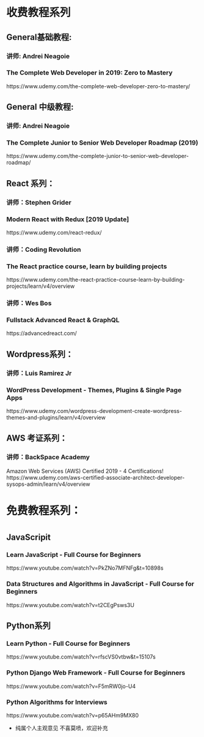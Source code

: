 <h1>收费教程系列</h1>
<h2>General基础教程:</h2> 

<h3>讲师: Andrei Neagoie</h3>
<h3>The Complete Web Developer in 2019: Zero to Mastery</h3>
https://www.udemy.com/the-complete-web-developer-zero-to-mastery/

<h2>General 中级教程:</h2>

<h3>讲师: Andrei Neagoie</h3>
<h3>The Complete Junior to Senior Web Developer Roadmap (2019)</h3>
https://www.udemy.com/the-complete-junior-to-senior-web-developer-roadmap/



<h2>React 系列：</h2>

<h3>讲师：Stephen Grider</h3>
<h3>Modern React with Redux [2019 Update]</h3>
https://www.udemy.com/react-redux/


<h3>讲师：Coding Revolution</h3>
<h3>The React practice course, learn by building projects</h3>
https://www.udemy.com/the-react-practice-course-learn-by-building-projects/learn/v4/overview

<h3>讲师：Wes Bos</h3>
<h3>Fullstack Advanced React & GraphQL</h3>
https://advancedreact.com/






<h2>Wordpress系列：</h2>
<h3>讲师：Luis Ramirez Jr</h3>
<h3>WordPress Development - Themes, Plugins & Single Page Apps</h3>
https://www.udemy.com/wordpress-development-create-wordpress-themes-and-plugins/learn/v4/overview


<h2>AWS 考证系列：</h2>
<h3>讲师：BackSpace Academy</h3>
Amazon Web Services (AWS) Certified 2019 - 4 Certifications!</h3>
https://www.udemy.com/aws-certified-associate-architect-developer-sysops-admin/learn/v4/overview


<h1>免费教程系列：<h1>
<h2>JavaScripit</h2> 
  
<h3>Learn JavaScript - Full Course for Beginners</h3>
https://www.youtube.com/watch?v=PkZNo7MFNFg&t=10898s

<h3>Data Structures and Algorithms in JavaScript - Full Course for Beginners</h3>
https://www.youtube.com/watch?v=t2CEgPsws3U


<h2>Python系列</h2>
<h3>Learn Python - Full Course for Beginners</h3>
https://www.youtube.com/watch?v=rfscVS0vtbw&t=15107s

<h3>Python Django Web Framework - Full Course for Beginners</h3>
https://www.youtube.com/watch?v=F5mRW0jo-U4

<h3>Python Algorithms for Interviews</h3>
https://www.youtube.com/watch?v=p65AHm9MX80

* 纯属个人主观意见 不喜莫喷，欢迎补充
